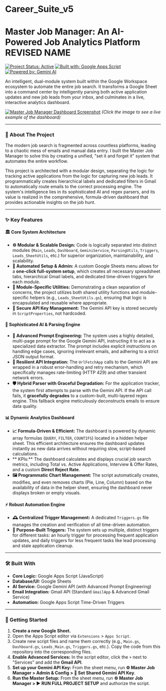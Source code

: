 # Career_Suite_v5
# Master Job Manager: An AI-Powered Job Analytics Platform **REVISED NAME**

[![Project Status: Active](https://img.shields.io/badge/status-active-success.svg)](https://github.com/your-username/your-repo-name)
[![Built with: Google Apps Script](https://img.shields.io/badge/Built_with-Google_Apps_Script-blue.svg)](https://www.google.com/script/start/)
[![Powered by: Gemini AI](https://img.shields.io/badge/Powered_by-Gemini_AI-purple.svg)](https://ai.google/gemini/)

An intelligent, dual-module system built within the Google Workspace ecosystem to automate the entire job search. It transforms a Google Sheet into a command center by intelligently parsing both active application updates and new job leads from your inbox, and culminates in a live, interactive analytics dashboard.

[<img src="[https://i.imgur.com/your-dashboard-screenshot-url.png](https://imgur.com/a/RsJD7Jw)" alt="Master Job Manager Dashboard Screenshot">](https://docs.google.com/spreadsheets/d/1QdqVZITapArTKGnBlpRGvAmpPPqCAvxng3SWYvNPZL0/edit#gid=0)
*(Click the image to see a live example of the dashboard)*

---

### 🎯 About The Project

The modern job search is fragmented across countless platforms, leading to a chaotic mess of emails and manual data entry. I built the Master Job Manager to solve this by creating a unified, "set it and forget it" system that automates the entire workflow.

This project is architected with a modular design, separating the logic for tracking active applications from the logic for capturing new job leads. It programmatically creates hierarchical labels and dedicated filters in Gmail to automatically route emails to the correct processing engine. The system's intelligence lies in its sophisticated AI and regex parsers, and its value is realized in the comprehensive, formula-driven dashboard that provides actionable insights on the job hunt.

---

### ✨ Key Features

#### 🏛️ Core System Architecture
*   **⚙️ Modular & Scalable Design:** Code is logically separated into distinct modules (`Main`, `Leads`, `Dashboard`, `GeminiService`, `ParsingUtils`, `Triggers`, `Leads_SheetUtils`, etc.) for superior organization, maintainability, and scalability.
*   **🧹 Automated Setup & Admin:** A custom Google Sheets menu allows for a **one-click full-system setup**, which creates all necessary spreadsheet tabs, hierarchical Gmail labels, and dedicated time-driven triggers for each module.
*   **🧩 Module-Specific Utilities:** Demonstrating a clean separation of concerns, the project utilizes both shared utility functions and module-specific helpers (e.g., `Leads_SheetUtils.gs`), ensuring that logic is encapsulated and reusable where appropriate.
*   **🔐 Secure API Key Management:** The Gemini API key is stored securely in `ScriptProperties`, not hardcoded.

#### 🧠 Sophisticated AI & Parsing Engine
*   **🤖 Advanced Prompt Engineering:** The system uses a highly detailed, multi-page prompt for the Google Gemini API, instructing it to act as a specialized data extractor. The prompt includes explicit instructions on handling edge cases, ignoring irrelevant emails, and adhering to a strict JSON output format.
*   **🔄 Resilient API Integration:** The `UrlFetchApp` calls to the Gemini API are wrapped in a robust error-handling and retry mechanism, which specifically manages rate-limiting (HTTP 429) and other transient network errors.
*   **🛡️ Hybrid Parser with Graceful Degradation:** For the application tracker, the system first attempts to parse with the Gemini API. If the API call fails, it **gracefully degrades** to a custom-built, multi-layered regex engine. This fallback engine meticulously deconstructs emails to ensure data quality.

#### 📊 Dynamic Analytics Dashboard
*   **📈 Formula-Driven & Efficient:** The dashboard is powered by dynamic array formulas (`QUERY`, `FILTER`, `COUNTIFS`) located in a hidden helper sheet. This efficient architecture ensures the dashboard updates instantly as new data arrives without requiring slow, script-based calculations.
*   ** KPIs:** The dashboard calculates and displays crucial job search metrics, including Total vs. Active Applications, Interview & Offer Rates, and a custom **Direct Reject Rate**.
*   **🖼️ Programmatic Chart Management:** The script automatically creates, modifies, and even removes charts (Pie, Line, Column) based on the availability of data in the helper sheet, ensuring the dashboard never displays broken or empty visuals.

#### ⚡ Robust Automation Engine
*   **🕰️ Centralized Trigger Management:** A dedicated `Triggers.gs` file manages the creation and verification of all time-driven automation.
*   **🎯 Purpose-Built Triggers:** The system sets up multiple, distinct triggers for different tasks: an hourly trigger for processing frequent application updates, and daily triggers for less frequent tasks like lead processing and stale application cleanup.

---

### 🛠️ Built With

*   **Core Logic:** Google Apps Script (JavaScript)
*   **Database/UI:** Google Sheets
*   **AI Service:** Google Gemini API (with Advanced Prompt Engineering)
*   **Email Integration:** Gmail API (Standard `GmailApp` & Advanced Gmail Service)
*   **Automation:** Google Apps Script Time-Driven Triggers

---

### 🚀 Getting Started

1.  **Create a new Google Sheet.**
2.  Open the Apps Script editor via `Extensions` > `Apps Script`.
3.  Create new script files and name them correctly (e.g., `Main.gs`, `Dashboard.gs`, `Leads_Main.gs`, `Triggers.gs`, etc.). Copy the code from this repository into the corresponding files.
4.  **Enable Advanced Services:** In the script editor, click the `+` next to "Services" and add the **Gmail API**.
5.  **Set up your Gemini API Key:** From the sheet menu, run **⚙️ Master Job Manager > Admin & Config > 🔑 Set Shared Gemini API Key**.
6.  **Run the Master Setup:** From the sheet menu, run **⚙️ Master Job Manager > ▶️ RUN FULL PROJECT SETUP** and authorize the script.
